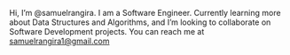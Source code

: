 Hi, I’m @samuelrangira. 
I am a Software Engineer.
Currently learning more about Data Structures and Algorithms, and
I’m looking to collaborate on Software Development projects.
You can reach me at samuelrangira1@gmail.com

<!---
samuelrangira/samuelrangira is a ✨ special ✨ repository because its `README.md` (this file) appears on your GitHub profile.
You can click the Preview link to take a look at your changes.
--->
